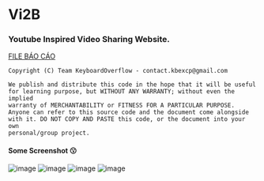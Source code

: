 # Vi2B
### Youtube Inspired Video Sharing Website.

[FILE BÁO CÁO](B%C3%81O%20C%C3%81O.docx)

```
Copyright (C) Team KeyboardOverflow - contact.kbexcp@gmail.com

We publish and distribute this code in the hope that it will be useful
for learning purpose, but WITHOUT ANY WARRANTY; without even the implied
warranty of MERCHANTABILITY or FITNESS FOR A PARTICULAR PURPOSE.
Anyone can refer to this source code and the document come alongside
with it. DO NOT COPY AND PASTE this code, or the document into your own
personal/group project.
```

#### Some Screenshot 😗

![image](https://user-images.githubusercontent.com/19252372/210526411-0b3b2d43-dc5e-44b9-b2bd-23a04a5f8731.png)
![image](https://user-images.githubusercontent.com/19252372/210526457-632a18c2-2af5-45c1-891d-96404ef490ea.png)
![image](https://user-images.githubusercontent.com/19252372/210526473-156c4c9d-2451-49cc-8ae7-7098b2dcff2c.png)
![image](https://user-images.githubusercontent.com/19252372/210526487-7bb57794-5377-4f4f-8507-28a825ce1823.png)
